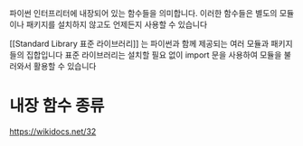 
파이썬 인터프리터에 내장되어 있는 함수들을 의미합니다. 이러한 함수들은 별도의 모듈이나 패키지를 설치하지 않고도 언제든지 사용할 수 있습니다

[[Standard Library 표준 라이브러리]] 는 파이썬과 함께 제공되는 여러 모듈과 패키지들의 집합입니다 표준 라이브러리는 설치할 필요 없이 import 문을 사용하여 모듈을 불러와서 활용할 수 있습니다

# 내장 함수 종류

https://wikidocs.net/32
